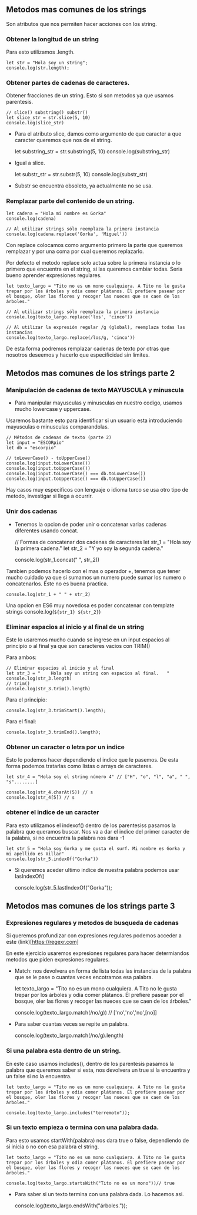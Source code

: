 ## Metodos mas comunes de los strings

Son atributos que nos permiten hacer acciones con los string.

### Obtener la longitud de un string

Para esto utilizamos .length.

    let str = "Hola soy un string";
    console.log(str.length);

### Obtener partes de cadenas de caracteres.

Obtener fracciones de un string. Esto si son metodos ya que usamos parentesis.

    // slice() substring() substr()
    let slice_str = str.slice(5, 10)
    console.log(slice_str)

+ Para el atributo slice, damos como argumento de que caracter a que caracter queremos que nos de el string. 

    let substring_str = str.substring(5, 10)
    console.log(substring_str)

+ Igual a slice.

    let substr_str = str.substr(5, 10)
    console.log(substr_str)

+ Substr se encuentra obsoleto, ya actualmente no se usa. 

### Remplazar parte del contenido de un string.

    let cadena = "Hola mi nombre es Gorka"
    console.log(cadena)

    // Al utilizar strings sólo reemplaza la primera instancia
    console.log(cadena.replace('Gorka', 'Miguel'))

Con replace colocamos como argumento primero la parte que queremos remplazar y por una coma por cual queremos replazarlo. 

Por defecto el metodo replace solo actua sobre la primera instancia o lo primero que encuentra en el string, si las queremos cambiar todas. Seria bueno aprender expresiones regulares. 


    let texto_largo = "Tito no es un mono cualquiera. A Tito no le gusta trepar por los árboles y odia comer plátanos. Él prefiere pasear por el bosque, oler las flores y recoger las nueces que se caen de los árboles."

    // Al utilizar strings sólo reemplaza la primera instancia
    console.log(texto_largo.replace('los', 'cinco'))

    // Al utilizar la expresión regular /g (global), reemplaza todas las instancias
    console.log(texto_largo.replace(/los/g, 'cinco'))

De esta forma podremos remplazar cadenas de texto por otras que nosotros deseemos y hacerlo que especificidad sin limites. 



## Metodos mas comunes de los strings parte 2

### Manipulación de cadenas de texto MAYUSCULA y minuscula

+ Para manipular mayusculas y minusculas en nuestro codigo, usamos mucho lowercase y uppercase.

Usaremos bastante esto para identificar si un usuario esta introduciendo mayusculas o minusculas comparandolas.

    // Métodos de cadenas de texto (parte 2)
    let input = "ESCORpio"
    let db = "escorpio"
    
    // toLowerCase() - toUpperCase()
    console.log(input.toLowerCase())
    console.log(input.toUpperCase())
    console.log(input.toLowerCase() === db.toLowerCase())
    console.log(input.toUpperCase() === db.toUpperCase())

Hay casos muy especificos con lenguaje o idioma turco se usa otro tipo de metodo, investigar si llega a ocurrir.

### Unir dos cadenas

+ Tenemos la opcion de poder unir o concatenar varias cadenas diferentes usando concat.

    // Formas de concatenar dos cadenas de caracteres
    let str_1 = "Hola soy la primera cadena."
    let str_2 = "Y yo soy la segunda cadena."

    console.log(str_1.concat(" ", str_2))

Tambien podemos hacerlo con el mas o operador +, tenemos que tener mucho cuidado ya que si sumamos un numero puede sumar los numero o concatenarlos. Este no es buena practica.

    console.log(str_1 + " " + str_2)

Una opcion en ES6 muy novedosa es poder concatenar con template strings 
    console.log(`${str_1} ${str_2}`)

### Eliminar espacios al inicio y al final de un string

Este lo usaremos mucho cuando se ingrese en un input espacios al principio o al final ya que son caracteres vacios con TRIM()

Para ambos:

    // Eliminar espacios al inicio y al final
    let str_3 = "    Hola soy un string con espacios al final.   "
    console.log(str_3.length)
    // trim()
    console.log(str_3.trim().length)

Para el principio:

    console.log(str_3.trimStart().length);

Para el final:

    console.log(str_3.trimEnd().length);

### Obtener un caracter o letra por un indice

Esto lo podemos hacer dependiendo el indice que le pasemos.
De esta forma podemos tratarlas como listas o arrays de caracteres.

    let str_4 = "Hola soy el string número 4" // ["H", "o", "l", "a", " ", "s"........]

    console.log(str_4.charAt(5)) // s
    console.log(str_4[5]) // s

### obtener el indice de un caracter 

Para esto utilizamos el indexof() dentro de los parentesiss pasamos la palabra que queramos buscar. Nos va a dar el indice del primer caracter de la palabra, si no encuentra la palabra nos dara -1

    let str_5 = "Hola soy Gorka y me gusta el surf. Mi nombre es Gorka y mi apellido es Villar"
    console.log(str_5.indexOf("Gorka"))

+ Si queremos aceder ultimo indice de nuestra palabra podemos usar lasIndexOf() 

    console.log(str_5.lastIndexOf("Gorka"));

## Metodos mas comunes de los strings parte 3

### Expresiones regulares y metodos de busqueda de cadenas

Si queremos profundizar con expresiones regulares podemos acceder a este (link)[https://regexr.com]

En este ejercicio usaremos expresiones regulares para hacer determiandos metodos que piden expresiones regulares.

+ Match: nos devolvera en forma de lista todas las instancias de la palabra que se le pase o cuantas veces encotramos esa palabra. 

    let texto_largo = "Tito no es un mono cualquiera. A Tito no le gusta trepar por los árboles y odia comer plátanos. Él prefiere pasear por el bosque, oler las flores y recoger las nueces que se caen de los árboles."

    console.log(texto_largo.match(/no/g)) // ['no','no','no',[no]]

+ Para saber cuantas veces se repite un palabra.

    console.log(texto_largo.match(/no/g).length)

### Si una palabra esta dentro de un string.

En este caso usamos includes(), dentro de los parentesis pasamos la palabra que queremos saber si esta, nos devolvera un true si la encuentra y un false si no la encuentra. 

    
    let texto_largo = "Tito no es un mono cualquiera. A Tito no le gusta trepar por los árboles y odia comer plátanos. Él prefiere pasear por el bosque, oler las flores y recoger las nueces que se caen de los árboles."

    console.log(texto_largo.includes("terremoto"));

### Si un texto empieza o termina con una palabra dada.

Para esto usamos startWith(palabra) nos dara true o false, dependiendo de si inicia o no con esa palabra el string.

    
    let texto_largo = "Tito no es un mono cualquiera. A Tito no le gusta trepar por los árboles y odia comer plátanos. Él prefiere pasear por el bosque, oler las flores y recoger las nueces que se caen de los árboles."

    console.log(texto_largo.startsWith("Tito no es un mono"))// true

+ Para saber si un texto termina con una palabra dada. Lo hacemos asi. 

    console.log(texto_largo.endsWith("árboles."));















